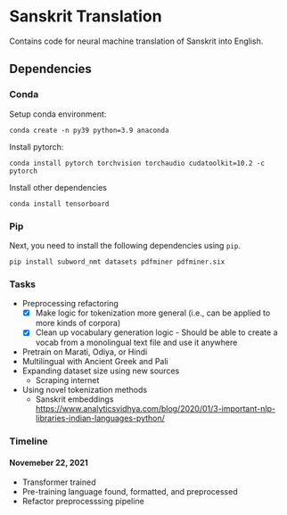 
# Sanskrit Translation

Contains code for neural machine translation of Sanskrit into English.

## Dependencies

### Conda
Setup conda environment:
```
conda create -n py39 python=3.9 anaconda
```

Install pytorch:
```
conda install pytorch torchvision torchaudio cudatoolkit=10.2 -c pytorch
```

Install other dependencies
```
conda install tensorboard
```

### Pip
Next, you need to install the following dependencies using `pip`.
```
pip install subword_nmt datasets pdfminer pdfminer.six
```

### Tasks 
- Preprocessing refactoring
  - [x] Make logic for tokenization more general (i.e., can be applied to more kinds of corpora)
  - [x] Clean up vocabulary generation logic - Should be able to create a vocab from a
        monolingual text file and use it anywhere
- Pretrain on Marati, Odiya, or Hindi
- Multilingual with Ancient Greek and Pali
- Expanding dataset size using new sources
  - Scraping internet 
- Using novel tokenization methods
  - Sanskrit embeddings https://www.analyticsvidhya.com/blog/2020/01/3-important-nlp-libraries-indian-languages-python/

### Timeline
#### Novemeber 22, 2021
- Transformer trained
- Pre-training language found, formatted, and preprocessed
- Refactor preprocesssing pipeline
